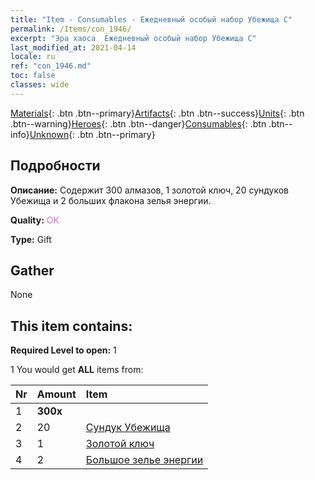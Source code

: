 ```yaml
---
title: "Item - Consumables - Ежедневный особый набор Убежища C"
permalink: /Items/con_1946/
excerpt: "Эра хаоса  Ежедневный особый набор Убежища C"
last_modified_at: 2021-04-14
locale: ru
ref: "con_1946.md"
toc: false
classes: wide
---
```

 [Materials](/ru/Items/){: .btn .btn--primary}[Artifacts](/ru/Items/Artifacts/){: .btn .btn--success}[Units](/ru/Items/Units/){: .btn .btn--warning}[Heroes](/ru/Items/Heroes/){: .btn .btn--danger}[Consumables](/ru/Items/Consumables/){: .btn .btn--info}[Unknown](/ru/Items/Unknown/){: .btn .btn--primary}

## Подробности
 **Описание:** Содержит 300 алмазов, 1 золотой ключ, 20 сундуков Убежища и 2 больших флакона зелья энергии.

 **Quality:** <span style="color: #DA70D6">OK</span>

 **Type:** Gift

## Gather

  None

## This item contains:

 **Required Level to open:** 1

 1 You would get **ALL** items  from:

  | Nr | Amount |     Item    |
  |:---|:-------|:------------|
  | 1 |  **300x** | <i class="fas fa-gem"/> |  | 
  | 2 | 20 | [Сундук Убежища](/ru/Items/con_1278/) | 
  | 3 | 1 | [Золотой ключ](/ru/Items/con_783/) | 
  | 4 | 2 | [Большое зелье энергии](/ru/Items/con_706/) | 
